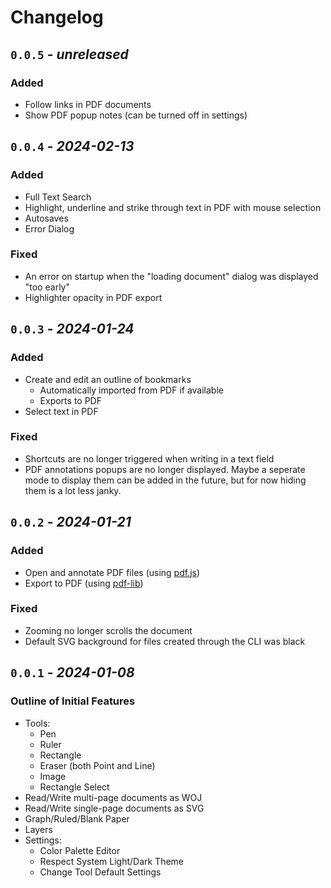 Changelog
======================================================================

`0.0.5` - _unreleased_
----------------------------------------------------------------------

### Added

- Follow links in PDF documents
- Show PDF popup notes (can be turned off in settings)

`0.0.4` - _2024-02-13_
----------------------------------------------------------------------

### Added

- Full Text Search
- Highlight, underline and strike through text in PDF with mouse selection
- Autosaves
- Error Dialog

### Fixed

- An error on startup when the "loading document" dialog was displayed "too
  early"
- Highlighter opacity in PDF export

`0.0.3` - _2024-01-24_
----------------------------------------------------------------------

### Added

- Create and edit an outline of bookmarks
  - Automatically imported from PDF if available
  - Exports to PDF
- Select text in PDF

### Fixed

- Shortcuts are no longer triggered when writing in a text field
- PDF annotations popups are no longer displayed. Maybe a seperate mode to
  display them can be added in the future, but for now hiding them is a lot less
  janky.

`0.0.2` - _2024-01-21_
----------------------------------------------------------------------

### Added

- Open and annotate PDF files (using [pdf.js](https://mozilla.github.io/pdf.js/))
- Export to PDF (using [pdf-lib](https://pdf-lib.js.org/))

### Fixed

- Zooming no longer scrolls the document
- Default SVG background for files created through the CLI was black


`0.0.1` - _2024-01-08_
----------------------------------------------------------------------

### Outline of Initial Features

- Tools:
  - Pen
  - Ruler
  - Rectangle
  - Eraser (both Point and Line)
  - Image
  - Rectangle Select
- Read/Write multi-page documents as WOJ
- Read/Write single-page documents as SVG
- Graph/Ruled/Blank Paper
- Layers
- Settings:
  - Color Palette Editor
  - Respect System Light/Dark Theme
  - Change Tool Default Settings
